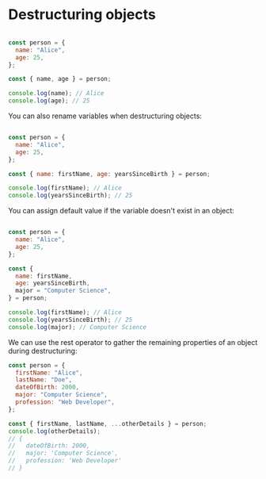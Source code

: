 # Destructuring objects 

```js

const person = {
  name: "Alice",
  age: 25,
};

const { name, age } = person;

console.log(name); // Alice
console.log(age); // 25
```

You can also rename variables when destructuring objects:

```js

const person = {
  name: "Alice",
  age: 25,
};

const { name: firstName, age: yearsSinceBirth } = person;

console.log(firstName); // Alice
console.log(yearsSinceBirth); // 25

```

You can assign default value if the variable doesn't exist in an object:

```js

const person = {
  name: "Alice",
  age: 25,
};

const {
  name: firstName,
  age: yearsSinceBirth,
  major = "Computer Science",
} = person;

console.log(firstName); // Alice
console.log(yearsSinceBirth); // 25
console.log(major); // Computer Science

```
We can use the rest operator to gather the remaining properties of an object during destructuring:

```javascript
const person = {
  firstName: "Alice",
  lastName: "Doe",
  dateOfBirth: 2000,
  major: "Computer Science",
  profession: "Web Developer",
};

const { firstName, lastName, ...otherDetails } = person;
console.log(otherDetails);
// {
//   dateOfBirth: 2000,
//   major: 'Computer Science',
//   profession: 'Web Developer'
// }
```

